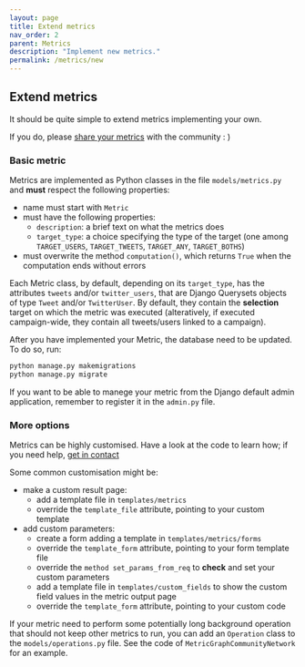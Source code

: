 ```yaml
---
layout: page
title: Extend metrics
nav_order: 2
parent: Metrics
description: "Implement new metrics."
permalink: /metrics/new
---
```



## Extend metrics

It should be quite simple to extend metrics implementing your own.

If you do, please [share your metrics](/contribute) with the community : )


### Basic metric

Metrics are implemented as Python classes in the file ```models/metrics.py``` and **must** respect the following properties:

 - name must start with ```Metric```
 - must have the following properties:
    - ```description```: a brief text on what the metrics does
    - ```target_type```: a choice specifying the type of the target (one among ```TARGET_USERS```, ```TARGET_TWEETS```, ```TARGET_ANY```, ```TARGET_BOTHS```)
 - must overwrite the method ```computation()```, which returns ```True```  when the computation ends without errors

Each Metric class, by default, depending on its ```target_type```, has the attributes ```tweets``` and/or ```twitter_users```, that are Django Querysets objects of type ```Tweet``` and/or ```TwitterUser```. By default, they contain the **selection** target on which the metric was executed (alteratively, if executed campaign-wide, they contain all tweets/users linked to a campaign). 

After you have implemented your Metric, the database need to be updated. To do so, run:

```bash
python manage.py makemigrations
python manage.py migrate
```

If you want to be able to manege your metric from the Django default admin application, remember to register it in the ```admin.py``` file.

### More options

Metrics can be highly customised. Have a look at the code to learn how; if you need help, [get in contact](/contact)

Some common customisation might be:


 - make a custom result page:
     - add a template file in ```templates/metrics``` 
     - override the ```template_file``` attribute, pointing to your custom template
 - add custom parameters:
     - create a form adding a template in ```templates/metrics/forms``` 
     - override the ```template_form``` attribute, pointing to your form template file
     - override the ```method set_params_from_req``` to **check** and set your custom parameters
     - add a template file in ```templates/custom_fields``` to show the custom field values in the metric output page
     - override the ```template_form``` attribute, pointing to your custom code

If your metric need to perform some potentially long background operation that should not keep other metrics to run, you can add an ```Operation``` class to the ```models/operations.py``` file. See the code of 
```MetricGraphCommunityNetwork``` for an example.


